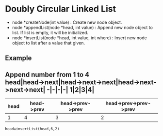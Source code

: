 # Doubly Circular Linked List
- node *createNode(int value) : Create new node object.
- node *appendList(node *head, int value) : Append new node object to list. If list is empty, it will be initialized.
- node *insertList(node *head, int value, int where) : Insert new node object to list after a value that given.  



## Example
Append number from 1 to 4  
head|head->next|head->next->next|head->next->next->next|
-|-|-|-|
1|2|3|4|  
---
head|head->prev|head->prev->prev|head->prev->prev->prev|
-|-|-|-|
1|4|3|2|

`head=insertList(head,6,2)
`
